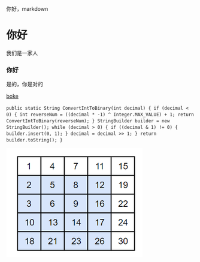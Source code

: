 你好，markdown
# 你好
我们是一家人
### 你好
是的，你是对的

 [boke](https://www.jekyll.com.cn/)
 
 
 `public static String ConvertIntToBinary(int decimal)
	{
		if (decimal < 0)
		{
			int reverseNum = ((decimal * -1) ^ Integer.MAX_VALUE) + 1;
			return ConvertIntToBinary(reverseNum);
		}
		StringBuilder builder = new StringBuilder();
		while (decimal > 0)
		{
			if ((decimal & 1) != 0)
			{
				builder.insert(0, 1);
			}
			decimal = decimal >> 1;
		}
		return builder.toString();
	}`

![pictrue](https://github.com/CyC2018/CS-Notes/blob/master/docs/notes/pics/f94389e9-55b1-4f49-9d37-00ed05900ae0.png)
